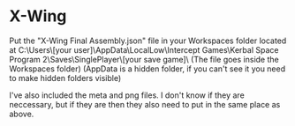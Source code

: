 # X-Wing
Put the "X-Wing Final Assembly.json" file in your Workspaces folder located at C:\Users\\\[your user]\AppData\LocalLow\Intercept Games\Kerbal Space Program 2\Saves\SinglePlayer\\\[your save game]\  (The file goes inside the Workspaces folder) (AppData is a hidden folder, if you can't see it you need to make hidden folders visible)

I've also included the meta and png files.  I don't know if they are neccessary, but if they are then they also need to put in the same place as above.
